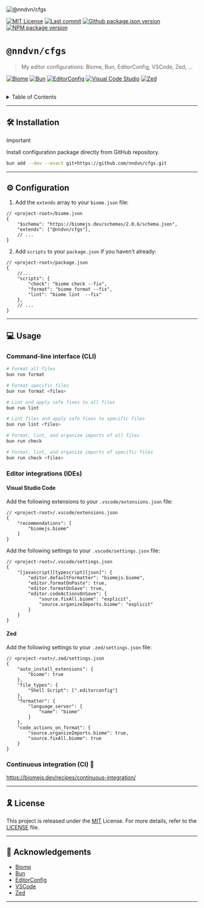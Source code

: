 ![@nndvn/cfgs](https://socialify.git.ci/nndvn/cfgs/image?custom_description=My+editor+configurations%3A+Biome%2C+Bun%2C+EditorConfig%2C+VSCode%2C+Zed%2C+...&description=1&font=JetBrains+Mono&name=1&owner=1&pattern=Floating+Cogs&theme=Dark)

[![MIT License](https://img.shields.io/github/license/nndvn/cfgs?style=flat-square&logo=opensourceinitiative&logoColor=white&color=10069F&label=license)](LICENSE)
[![Last commit](https://img.shields.io/github/last-commit/eli64s/readme-ai?style=flat-square&logo=git&logoColor=white&color=10069f&label=last+commit)](#)
[![Github package.json version](https://img.shields.io/github/package-json/v/nndvn/cfgs?style=flat-square&logo=github&logoColor=white&color=10069F&label=github)](#)
[![NPM package version](https://img.shields.io/npm/v/@nndvn/cfgs?style=flat-square&logo=npm&logoColor=white&color=10069F&label=npm)](#)

# `@nndvn/cfgs`

> My editor configurations: Biome, Bun, EditorConfig, VSCode, Zed, ...

[![Biome](https://img.shields.io/badge/biome-24272f?style=for-the-badge&logo=biome)](https://github.com/biomejs/biome)
[![Bun](https://img.shields.io/badge/bun-141519?style=for-the-badge&logo=bun)](https://github.com/oven-sh/bun)
[![EditorConfig](https://img.shields.io/badge/editorconfig-e0efef?style=for-the-badge&logo=editorconfig&logoColor=black)](https://editorconfig.org)
[![Visual Code Studio](https://img.shields.io/badge/vscode-0d1117?style=for-the-badge&logo=vscodium)](https://github.com/microsoft/vscode)
[![Zed](https://img.shields.io/badge/zed-0751cf?style=for-the-badge&logo=zedindustries)](https://github.com/zed-industries/zed)

<br>

<details>
<summary>Table of Contents</summary>
    
- :hammer_and_wrench: [Installation](#hammer_and_wrench-installation)
- :gear: [Configuration](#gear-configuration)
- :computer: [Usage](#computer-usage)
    - [Command-line interface (CLI)](#command-line-interface-cli)
    - [Editor integrations (IDEs)](#editor-integrations-ides)
        - [Visual Studio Code](#visual-studio-code)
        - [Zed](#zed)
    - [Continuous integration (CI)](#continuous-integration-ci) :construction:
- :reminder_ribbon: [License](#reminder_ribbon-license)
- :raised_hands: [Acknowledgements](#raised_hands-acknowledgements)

</details>

---
## :hammer_and_wrench: Installation

> [!IMPORTANT]
> Install configuration package directly from GitHub repository.

```bash
bun add --dev --exact git+https://github.com/nndvn/cfgs.git
```

---
## :gear: Configuration

1. Add the `extends` array to your `biome.json` file:

```jsonc
// <project-root>/biome.json
{
    "$schema": "https://biomejs.dev/schemas/2.0.6/schema.json",
    "extends": ["@nndvn/cfgs"],
    // ...
}
```

2. Add `scripts` to your `package.json` if you haven't already:

```jsonc
// <project-root>/package.json
{
    //...
    "scripts": {
        "check": "biome check --fix",
        "format": "biome format --fix",
        "lint": "biome lint  --fix"
    },
    // ...
}
```

----
## :computer: Usage

### Command-line interface (CLI)

```bash
# Format all files
bun run format

# Format specific files
bun run format <files>

# Lint and apply safe fixes to all files
bun run lint

# Lint files and apply safe fixes to specific files
bun run lint <files>

# Format, lint, and organize imports of all files
bun run check

# Format, lint, and organize imports of specific files
bun run check <files>
```

### Editor integrations (IDEs)

#### Visual Studio Code

Add the following extensions to your `.vscode/extensions.json` file:

```jsonc
// <project-root>/.vscode/extensions.json
{
    "recommendations": [
        "biomejs.biome"
    ]
}
```

Add the following settings to your `.vscode/settings.json` file:

```jsonc
// <project-root>/.vscode/settings.json
{
    "[javascript][typescript][json]": {
        "editor.defaultFormatter": "biomejs.biome",
        "editor.formatOnPaste": true,
        "editor.formatOnSave": true,
        "editor.codeActionsOnSave": {
            "source.fixAll.biome": "explicit",
            "source.organizeImports.biome": "explicit"
        }
    }
}
```

#### Zed

Add the following settings to your `.zed/settings.json` file:

```jsonc
// <project-root>/.zed/settings.json
{
    "auto_install_extensions": {
        "biome": true
    },
    "file_types": {
        "Shell Script": [".editorconfig"]
    },
    "formatter": {
        "language_server": {
            "name": "biome"
        }
    },
    "code_actions_on_format": {
        "source.organizeImports.biome": true,
        "source.fixAll.biome": true
    }
}
```

### Continuous integration (CI) :construction:

https://biomejs.dev/recipes/continuous-integration/

---
## :reminder_ribbon: License

This project is released under the [MIT](https://choosealicense.com/licenses/mit/) License. For more details, refer to the [LICENSE](LICENSE) file.

---
## :raised_hands: Acknowledgements

- [Biome](https://biomejs.dev/guides/getting-started)
- [Bun](https://bun.sh/docs)
- [EditorConfig](https://editorconfig.org)
- [VSCode](https://code.visualstudio.com/docs)
- [Zed](https://zed.dev/docs)

---

